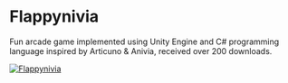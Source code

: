 # Flappynivia
Fun arcade game implemented using Unity Engine and C# programming language inspired by Articuno &amp; Anivia, received over 200 downloads.

[![Flappynivia](https://img.youtube.com/vi/dKXyd7k_UkA/0.jpg)](https://www.youtube.com/watch?v=dKXyd7k_UkA)

